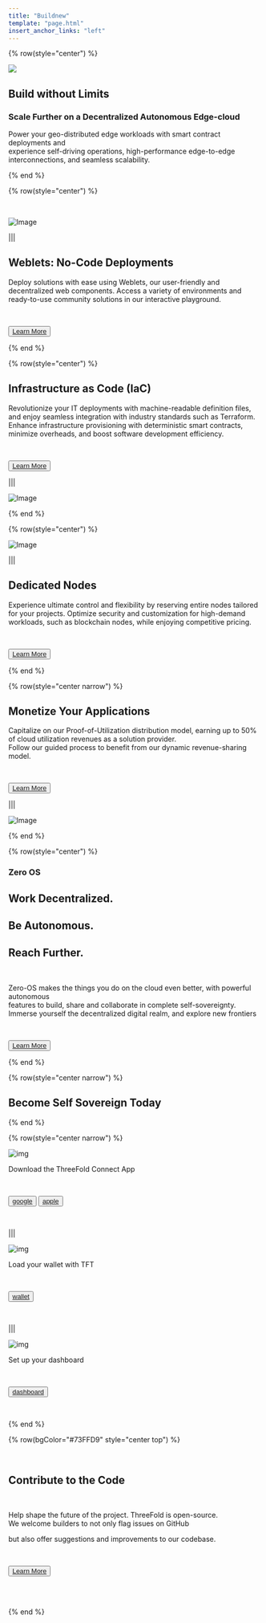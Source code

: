 ```yaml
---
title: "Buildnew"
template: "page.html"
insert_anchor_links: "left"
---
```


<!-- section 1  -->

{% row(style="center") %}

![](build.png#medium)

## Build without Limits 
### Scale Further on a Decentralized Autonomous Edge-cloud

Power your geo-distributed edge workloads with smart contract deployments and <br>
experience self-driving operations, high-performance edge-to-edge interconnections, and seamless scalability.


{% end %}

<!-- section 2  -->

{% row(style="center") %}

<br>

![Image](grid_people.jpeg#mx-auto)

|||

## Weblets: No-Code Deployments


Deploy solutions with ease using Weblets, our user-friendly and decentralized web components. Access a variety of environments and ready-to-use community solutions in our interactive playground.

<br>

<button> [Learn More](https://library.threefold.me/) </button>

{% end %}

<!-- section 3  -->

{% row(style="center") %}

## Infrastructure as Code (IaC)

Revolutionize your IT deployments with machine-readable definition files, and enjoy seamless integration with industry standards such as Terraform.  <br>
Enhance infrastructure provisioning with deterministic smart contracts, minimize overheads, and boost software development efficiency.

<br>

<button> [Learn More](https://library.threefold.me/) </button>


|||

![Image](grid_scaled.png#mx-auto)

{% end %}

{% row(style="center") %}

![Image](grid_new_internet.jpeg#mx-auto)

|||

## Dedicated Nodes

Experience ultimate control and flexibility by reserving entire nodes tailored for your projects.
Optimize security and customization for high-demand workloads, such as blockchain nodes, while enjoying competitive pricing.

<br>

<button> [Learn More](https://library.threefold.me/) </button>

{% end %}


<!-- section 4 -->

{% row(style="center narrow") %}

## Monetize Your Applications

Capitalize on our Proof-of-Utilization distribution model, earning up to 50% of cloud utilization revenues as a solution provider.<br>
 Follow our guided process to benefit from our dynamic revenue-sharing model.

<br>

<button> [Learn More](https://library.threefold.me/) </button>

|||

![Image](mockup1.png#medium)

{% end %}


{% row(style="center") %}

### Zero OS

## Work Decentralized.
## Be Autonomous.
## Reach Further.

<br>

Zero-OS makes the things you do on the cloud even better, with powerful autonomous <br>
features to build, share and collaborate in complete self-sovereignty. <br>Immerse yourself the decentralized digital realm, and explore new frontiers

<br>

<button>[Learn More](https://threefold.io)</button>

{% end %}

{% row(style="center narrow") %}

## Become Self Sovereign Today

{% end %}

{% row(style="center narrow") %}

![img](down.png#medium)

Download the ThreeFold Connect App

<br>

<button>[google](https://threefold.io)</button> <button>[apple](https://threefold.io)</button>

<br>

|||

![img](top.png#medium)


Load your wallet with TFT

<br>

<button>[wallet](https://threefold.io)</button>

<br>

|||

![img](st.png#medium)


Set up your dashboard

<br>

<button>[dashboard](https://threefold.io)</button>

<br>

{% end %}

{% row(bgColor="#73FFD9" style="center top") %}

<br>

## Contribute to the Code

<br>

Help shape the future of the project. ThreeFold is open-source. 
<br>
We welcome builders to not only flag issues on GitHub 
<br>

but also offer suggestions and improvements to our codebase.

<br>


<button>[Learn More](https://threefold.io)</button>

<br>
<br>


{% end %}
